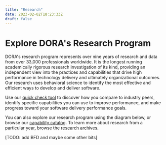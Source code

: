 ```yaml
---
title: "Research"
date: 2023-02-02T18:23:33Z
draft: false
---
```


# Explore DORA's Research Program
DORA's research program represents over nine years of research and data from over 33,000 professionals worldwide. It is the longest running academically rigorous research investigation of its kind, providing an independent view into the practices and capabilities that drive high performance in technology delivery and ultimately organizational outcomes. Our research uses behavioral science to identify the most effective and efficient ways to develop and deliver software.

Use our [quick check tool](/quickcheck/) to discover how you compare to industry peers, identify specific capabilities you can use to improve performance, and make progress toward your software delivery performance goals.

You can also explore our research program using the diagram below, or browse our [capability catalog](https://bit.ly/dora-capabilities). To learn more about research from a particular year, browse the [research archives](/research/archives/).

[TODO: add BFD and maybe some other bits]